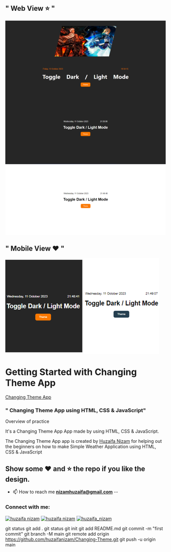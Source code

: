 ## " Web View :star:  "
<img src="./img/3.web.png" alt="GitHUB" align="center" >
<img src="./img/1.web.png" alt="GitHUB" align="center" >
<img src="./img/2.web.png" alt="GitHUB" align="center" >

## " Mobile View :heart: "
<img src="./img/3.mobile.png" alt="GitHUB" align="center" >
<img src="./img/4.mobile.png" alt="GitHUB" align="center" >


# Getting Started with Changing Theme App

<a href="https://huzaifanizam.github.io/Changing-Theme/">Changing Theme App</a>


### " Changing Theme App using HTML, CSS &amp; JavaScript"


Overview of practice

It's a  Changing Theme App App made by using HTML, CSS &amp; JavaScript.

The Changing Theme App app is created by [Huzaifa Nizam](https://www.linkedin.com/in/huzaifa-nizam-741631264) for helping out the beginners on how to make Simple Weather Application using HTML, CSS &amp; JavaScript

## Show some :heart: and :star: the repo if you like the design.

- 📫 How to reach me **nizamhuzaifa@gmail.com**
--


<h3 align="left">Connect with me:</h3>
<p align="left">
<a href="https://linkedin.com/in/huzaifa nizam" target="blank"><img align="center" src="https://raw.githubusercontent.com/rahuldkjain/github-profile-readme-generator/master/src/images/icons/Social/linked-in-alt.svg" alt="huzaifa nizam" height="30" width="40" /></a>
<a href="https://fb.com/huzaifa nizam" target="blank"><img align="center" src="https://raw.githubusercontent.com/rahuldkjain/github-profile-readme-generator/master/src/images/icons/Social/facebook.svg" alt="huzaifa nizam" height="30" width="40" /></a>
<a href="https://instagram.com/huzaifa_nizam" target="blank"><img align="center" src="https://raw.githubusercontent.com/rahuldkjain/github-profile-readme-generator/master/src/images/icons/Social/instagram.svg" alt="huzaifa_nizam" height="30" width="40" /></a>
</p>

git status
git add .
git status
git init
git add README.md
git commit -m "first commit"
git branch -M main
git remote add origin https://github.com/huzaifanizam/Changing-Theme.git
git push -u origin main